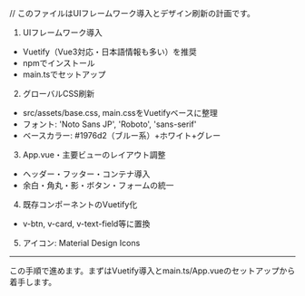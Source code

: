 // このファイルはUIフレームワーク導入とデザイン刷新の計画です。

1. UIフレームワーク導入
- Vuetify（Vue3対応・日本語情報も多い）を推奨
- npmでインストール
- main.tsでセットアップ

2. グローバルCSS刷新
- src/assets/base.css, main.cssをVuetifyベースに整理
- フォント: 'Noto Sans JP', 'Roboto', 'sans-serif'
- ベースカラー: #1976d2（ブルー系）+ホワイト+グレー

3. App.vue・主要ビューのレイアウト調整
- ヘッダー・フッター・コンテナ導入
- 余白・角丸・影・ボタン・フォームの統一

4. 既存コンポーネントのVuetify化
- v-btn, v-card, v-text-field等に置換

5. アイコン: Material Design Icons

---

この手順で進めます。まずはVuetify導入とmain.ts/App.vueのセットアップから着手します。

